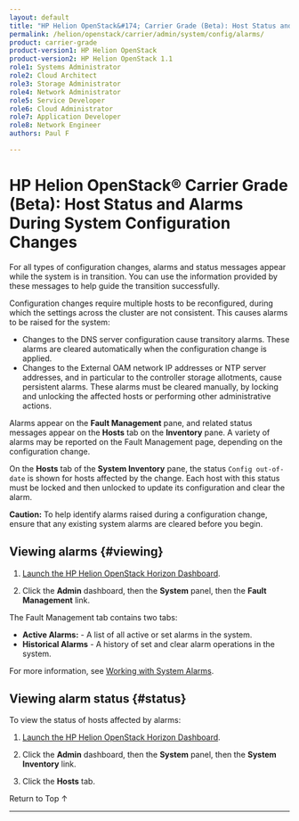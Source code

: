 ```yaml
---
layout: default
title: "HP Helion OpenStack&#174; Carrier Grade (Beta): Host Status and Alarms During System Configuration Changes"
permalink: /helion/openstack/carrier/admin/system/config/alarms/
product: carrier-grade
product-version1: HP Helion OpenStack
product-version2: HP Helion OpenStack 1.1
role1: Systems Administrator 
role2: Cloud Architect 
role3: Storage Administrator 
role4: Network Administrator 
role5: Service Developer 
role6: Cloud Administrator 
role7: Application Developer 
role8: Network Engineer 
authors: Paul F

---
```

<!--UNDER REVISION-->

<script>

function PageRefresh {
onLoad="window.refresh"
}

PageRefresh();

</script>

<!-- <p style="font-size: small;"> <a href="/helion/openstack/carrier/services/imaging/overview/">&#9664; PREV</a> | <a href="/helion/openstack/carrier/services/overview/">&#9650; UP</a> | <a href="/helion/openstack/carrier/services/object/overview/"> NEXT &#9654</a> </p> -->

# HP Helion OpenStack&#174; Carrier Grade (Beta): Host Status and Alarms During System Configuration Changes

<!-- modeled after Wind River Admin Guide -->

For all types of configuration changes, alarms and status messages appear while the system is in transition. You can use the information provided by these messages to help guide the transition successfully.

Configuration changes require multiple hosts to be reconfigured, during which the settings across the cluster are not consistent. This causes alarms to be raised for the system:

* Changes to the DNS server configuration cause transitory alarms. These alarms are cleared automatically when the configuration change is applied.
* Changes to the External OAM network IP addresses or NTP server addresses, and in particular to the controller storage allotments, cause persistent alarms. These alarms must be cleared manually, by locking and unlocking the affected hosts or performing other administrative actions.

Alarms appear on the **Fault Management** pane, and related status messages appear on the **Hosts** tab on the **Inventory** pane. A variety of alarms may be reported on the Fault Management page, depending on the configuration change.

On the **Hosts** tab of the **System Inventory** pane, the status `Config out-of-date` is shown for hosts affected by the change. Each host with this status must be locked and then unlocked to update its configuration and clear the alarm.

**Caution:** To help identify alarms raised during a configuration change, ensure that any existing system alarms are cleared before you begin.

## Viewing alarms {#viewing}

1. [Launch the HP Helion OpenStack Horizon Dashboard](/helion/openstack/carrier/dashboard/login/).

2. Click the **Admin** dashboard, then the **System** panel, then the **Fault Management** link.

The Fault Management tab contains two tabs:

* **Active Alarms:** - A list of all active or set alarms in the system.
* **Historical Alarms** - A history of set and clear alarm operations in the system.

For more information, see [Working with System Alarms](/helion/openstack/carrier/admin/alarms/).

## Viewing alarm status {#status}

To view the status of hosts affected by alarms:

1. [Launch the HP Helion OpenStack Horizon Dashboard](/helion/openstack/carrier/dashboard/login/).

2. Click the **Admin** dashboard, then the **System** panel, then the **System Inventory** link.

3. Click the **Hosts** tab.

<a href="#top" style="padding:14px 0px 14px 0px; text-decoration: none;"> Return to Top &#8593; </a>
 
----
